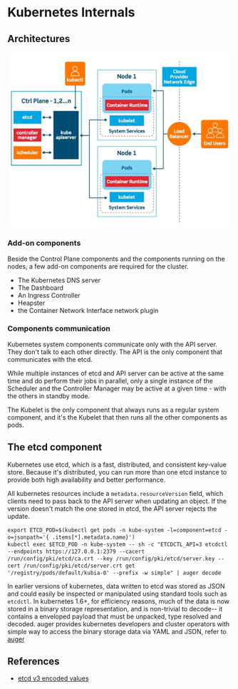 # Kubernetes Internals

## Architectures

![Kubernetes Architecture](./images/kubernetes_architectures.jpeg)

### Add-on components

Beside the Control Plane components and the components running on the nodes, a
few add-on components are required for the cluster.

* The Kubernetes DNS server
* The Dashboard
* An Ingress Controller
* Heapster
* the Container Network Interface network plugin

### Components communication

Kubernetes system components communicate only with the API server. They don't
talk to each other directly. The API is the only component that communicates
with the etcd.

While multiple instances of etcd and API server can be active at the same time
and do perform their jobs in parallel, only a single instance of the Scheduler
and the Controller Manager may be active at a given time - with the others in
standby mode.

The Kubelet is the only component that always runs as a regular system
component, and it's the Kubelet that then runs all the other components as pods.

## The etcd component

Kubernetes use etcd, which is a fast, distributed, and consistent key-value
store. Because it's distributed, you can run more than one etcd instance to
provide both high availability and better performance.

All kubernetes resources include a `metadata.resourceVersion` field, which
clients need to pass back to the API server when updating an object. If the
version doesn't match the one stored in etcd, the API server rejects the update.

```shell
export ETCD_POD=$(kubectl get pods -n kube-system -l=component=etcd -o=jsonpath='{ .items[*].metadata.name}')
kubectl exec $ETCD_POD -n kube-system -- sh -c "ETCDCTL_API=3 etcdctl --endpoints https://127.0.0.1:2379 --cacert /run/config/pki/etcd/ca.crt --key /run/config/pki/etcd/server.key --cert /run/config/pki/etcd/server.crt get '/registry/pods/default/kubia-0' --prefix -w simple" | auger decode
```

In earlier versions of kubernetes, data written to etcd was stored as JSON and
could easily be inspected or manipulated using standard tools such as `etcdctl`.
In kubernetes 1.6+, for efficiency reasons, much of the data is now stored in a
binary storage representation, and is non-trivial to decode-- it contains a
enveloped payload that must be unpacked, type resolved and decoded. auger
provides kubernetes developers and cluster operators with simple way to access
the binary storage data via YAML and JSON, refer to
[auger](https://github.com/jpbetz/auger)

## References

* [etcd v3 encoded values](https://stackoverflow.com/questions/45744534/etcd-v3-cant-read-encoded-values)
